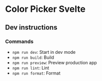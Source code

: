 # Color Picker Svelte

## Dev instructions

### Commands

- `npm run dev`: Start in dev mode
- `npm run build`: Build
- `npm run preview`: Preview production app
- `npm run lint`: Lint
- `npm run format`: Format
